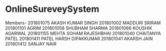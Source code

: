 # OnlineSureveySystem
Members-
201801075 AKASH KUMAR SINGH
201801002 MADDURI SRIRAM
201801101 AGRIM
201801058 SHUBHAM SHARMA
201801066 KOUSHIK AGARWAL
201801155 MEHTA SOHAM RAJESHBHAI
201801040 CHAITANYA PATEL
201801411 PATEL HARSH DIPAKKUMAR
201801041 AKARSH JAIN
201801412 SANJAY NAIR